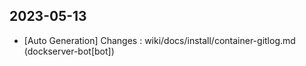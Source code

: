 
## 2023-05-13
 * [Auto Generation] Changes : wiki/docs/install/container-gitlog.md (dockserver-bot[bot])
